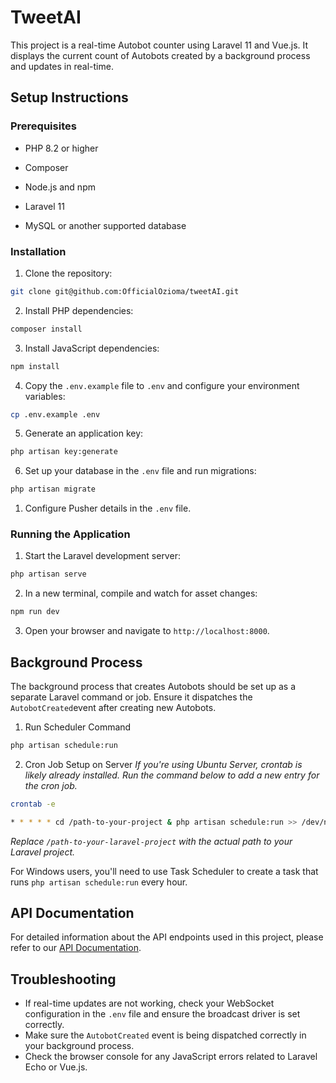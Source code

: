 
# TweetAI

This project is a real-time Autobot counter using Laravel 11 and Vue.js. It displays the current count of Autobots created by a background process and updates in real-time.

## Setup Instructions

### Prerequisites

- PHP 8.2 or higher

- Composer

- Node.js and npm

- Laravel 11

- MySQL or another supported database

### Installation

1. Clone the repository:

```bash
git clone git@github.com:OfficialOzioma/tweetAI.git
```

2. Install PHP dependencies:

```bash  
composer install
```

3. Install JavaScript dependencies:

```bash
npm install
```

4. Copy the `.env.example` file to `.env` and configure your environment variables:

```bash
cp .env.example .env
```

5. Generate an application key:

```bash
php artisan key:generate
```

6. Set up your database in the `.env` file and run migrations:

```bash
php artisan migrate
```

1. Configure Pusher details in the `.env` file.

### Running the Application

1. Start the Laravel development server:

```bash
php artisan serve
```

2. In a new terminal, compile and watch for asset changes:

```bash
npm run dev
```

3. Open your browser and navigate to `http://localhost:8000`.

## Background Process

The background process that creates Autobots should be set up as a separate Laravel command or job. Ensure it dispatches the `AutobotCreated`event after creating new Autobots.

1. Run Scheduler Command

```bash
php artisan schedule:run
```

2. Cron Job Setup on Server
 *If you're using Ubuntu Server, crontab is likely already installed. Run the command below to add a new entry for the cron job.*

 ```bash
 crontab -e
 ```

 ```bash
 * * * * * cd /path-to-your-project & php artisan schedule:run >> /dev/null 2>&1
 ```

 *Replace `/path-to-your-laravel-project` with the actual path to your Laravel project.*

 For Windows users, you'll need to use Task Scheduler to create a task that runs `php artisan schedule:run` every hour.

## API Documentation

For detailed information about the API endpoints used in this project, please refer to our [API Documentation](https://documenter.getpostman.com/view/12234489/2sAXjF8EYc).

## Troubleshooting

- If real-time updates are not working, check your WebSocket configuration in the `.env` file and ensure the broadcast driver is set correctly.
- Make sure the `AutobotCreated` event is being dispatched correctly in your background process.
- Check the browser console for any JavaScript errors related to Laravel Echo or Vue.js.
